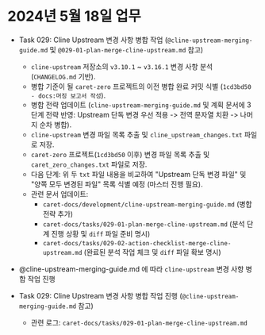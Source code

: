 # 2024년 5월 18일 업무

- Task 029: Cline Upstream 변경 사항 병합 작업 (`@cline-upstream-merging-guide.md` 및 `@029-01-plan-merge-cline-upstream.md` 참고)
  - `cline-upstream` 저장소의 `v3.10.1` ~ `v3.16.1` 변경 사항 분석 (`CHANGELOG.md` 기반).
  - 병합 기준이 될 `caret-zero` 프로젝트의 이전 병합 완료 커밋 식별 (`1cd3bd50 - docs:머징 보고서 작성`).
  - 병합 전략 업데이트 (`cline-upstream-merging-guide.md` 및 계획 문서에 3단계 전략 반영: Upstream 단독 변경 우선 적용 -> 전역 문자열 치환 -> 나머지 순차 병합).
  - `cline-upstream` 변경 파일 목록 추출 및 `cline_upstream_changes.txt` 파일로 저장.
  - `caret-zero` 프로젝트(`1cd3bd50` 이후) 변경 파일 목록 추출 및 `caret_zero_changes.txt` 파일로 저장.
  - 다음 단계: 위 두 `txt` 파일 내용을 비교하여 "Upstream 단독 변경 파일" 및 "양쪽 모두 변경된 파일" 목록 식별 예정 (마스터 진행 필요).
  - 관련 문서 업데이트:
    - `caret-docs/development/cline-upstream-merging-guide.md` (병합 전략 추가)
    - `caret-docs/tasks/029-01-plan-merge-cline-upstream.md` (분석 단계 진행 상황 및 `diff` 파일 준비 명시)
    - `caret-docs/tasks/029-02-action-checklist-merge-cline-upstream.md` (완료된 분석 작업 체크 및 `diff` 파일 확보 명시)

- @cline-upstream-merging-guide.md 에 따라 `cline-upstream` 변경 사항 병합 작업 진행 
- Task 029: Cline Upstream 변경 사항 병합 작업 진행 (`@cline-upstream-merging-guide.md` 참고)
  - 관련 로그: `caret-docs/tasks/029-01-plan-merge-cline-upstream.md` 